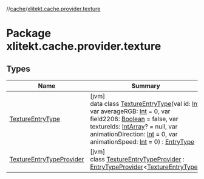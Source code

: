 //[cache](../../index.md)/[xlitekt.cache.provider.texture](index.md)

# Package xlitekt.cache.provider.texture

## Types

| Name | Summary |
|---|---|
| [TextureEntryType](-texture-entry-type/index.md) | [jvm]<br>data class [TextureEntryType](-texture-entry-type/index.md)(val id: [Int](https://kotlinlang.org/api/latest/jvm/stdlib/kotlin/-int/index.html), var averageRGB: [Int](https://kotlinlang.org/api/latest/jvm/stdlib/kotlin/-int/index.html) = 0, var field2206: [Boolean](https://kotlinlang.org/api/latest/jvm/stdlib/kotlin/-boolean/index.html) = false, var textureIds: [IntArray](https://kotlinlang.org/api/latest/jvm/stdlib/kotlin/-int-array/index.html)? = null, var animationDirection: [Int](https://kotlinlang.org/api/latest/jvm/stdlib/kotlin/-int/index.html) = 0, var animationSpeed: [Int](https://kotlinlang.org/api/latest/jvm/stdlib/kotlin/-int/index.html) = 0) : [EntryType](../xlitekt.cache.provider/-entry-type/index.md) |
| [TextureEntryTypeProvider](-texture-entry-type-provider/index.md) | [jvm]<br>class [TextureEntryTypeProvider](-texture-entry-type-provider/index.md) : [EntryTypeProvider](../xlitekt.cache.provider/-entry-type-provider/index.md)&lt;[TextureEntryType](-texture-entry-type/index.md)&gt; |
